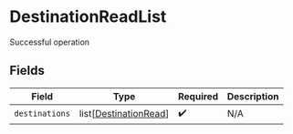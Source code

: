 # DestinationReadList

Successful operation


## Fields

| Field                                                           | Type                                                            | Required                                                        | Description                                                     |
| --------------------------------------------------------------- | --------------------------------------------------------------- | --------------------------------------------------------------- | --------------------------------------------------------------- |
| `destinations`                                                  | list[[DestinationRead](../../models/shared/destinationread.md)] | :heavy_check_mark:                                              | N/A                                                             |